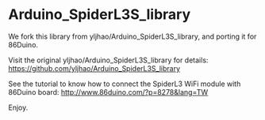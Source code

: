 Arduino_SpiderL3S_library
==========================

We fork this library from yljhao/Arduino_SpiderL3S_library, and porting it for 86Duino.

Visit the original yljhao/Arduino_SpiderL3S_library for details: https://github.com/yljhao/Arduino_SpiderL3S_library

See the tutorial to know how to connect the SpiderL3 WiFi module with 86Duino board: http://www.86duino.com/?p=8278&lang=TW

Enjoy.